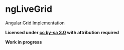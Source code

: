 ngLiveGrid
==========

[Angular Grid Implementation](http://jsfiddle.net/Mj6uY/17/)

**Licensed under [cc by-sa 3.0](http://creativecommons.org/licenses/by-sa/3.0/) with attribution required**

**Work in progress**
